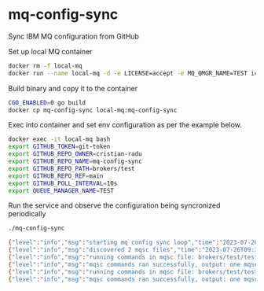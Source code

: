 # mq-config-sync
Sync IBM MQ configuration from GitHub

Set up local MQ container
```bash
docker rm -f local-mq
docker run --name local-mq -d -e LICENSE=accept -e MQ_QMGR_NAME=TEST icr.io/ibm-messaging/mq:9.2.0.0-r3-amd64
```

Build binary and copy it to the container
```bash
CGO_ENABLED=0 go build
docker cp mq-config-sync local-mq:mq-config-sync
```

Exec into container and set env configuration as per the example below.
```bash
docker exec -it local-mq bash
export GITHUB_TOKEN=git-token
export GITHUB_REPO_OWNER=cristian-radu
export GITHUB_REPO_NAME=mq-config-sync
export GITHUB_REPO_PATH=brokers/test
export GITHUB_REPO_REF=main
export GITHUB_POLL_INTERVAL=10s
export QUEUE_MANAGER_NAME=TEST
```

Run the service and observe the configuration being syncronized periodically
```bash
./mq-config-sync
```

```bash
{"level":"info","msg":"starting mq config sync loop","time":"2023-07-26T09:39:54Z"}
{"level":"info","msg":"discovered 2 mqsc files","time":"2023-07-26T09:39:55Z"}
{"level":"info","msg":"running commands in mqsc file: brokers/test/test_channel.mqsc","time":"2023-07-26T09:39:55Z"}
{"level":"info","msg":"mqsc commands ran successfully, output: one mqsc command read.no commands have a syntax error.all valid mqsc commands were processed.","time":"2023-07-26T09:39:55Z"}
{"level":"info","msg":"running commands in mqsc file: brokers/test/test_queue.mqsc","time":"2023-07-26T09:39:56Z"}
{"level":"info","msg":"mqsc commands ran successfully, output: one mqsc command read.no commands have a syntax error.all valid mqsc commands were processed.","time":"2023-07-26T09:39:56Z"}
```